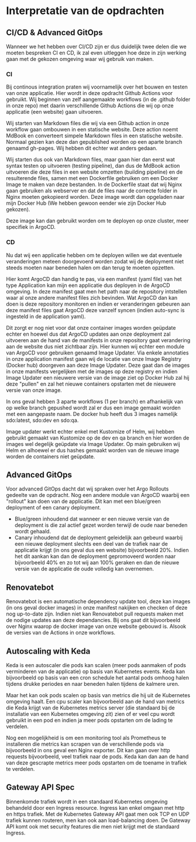 # Interpretatie van de opdrachten

## CI/CD & Advanced GitOps
Wanneer we het hebben over CI/CD zijn er dus duidelijk twee delen die we moeten bespreken CI en CD, ik zal even uitleggen hoe deze in zijn werking gaan met de gekozen omgeving waar wij gebruik van maken.

### CI

Bij continous integration praten wij voornamelijk over het bouwen en testen van onze applicatie. Hier wordt in deze opdracht Github Actions voor gebruikt. Wij beginnen van zelf aangemaakte workflows (in de .github folder in onze repo) met daarin verschillende Github Actions die wij op onze applicatie (een website) gaan uitvoeren.

Wij starten van Markdown files die wij via een Github action in onze workflow gaan ombouwen in een statische website. Deze action noemt MdBook en converteert simpele Markdown files in een statische website. Normaal gezien kan deze dan gepublished worden op een aparte branch genaamd gh-pages. Wij hebben dit echter wat anders gedaan.

Wij starten dus ook van Markdown files, maar gaan hier dan eerst wat syntax testen op uitvoeren (testing pipeline), dan dus de MdBook action uitvoeren die deze files in een website omzetten (building pipeline) en de resulterende files, samen met een Dockerfile gebruiken om een Docker Image te maken van deze bestanden. In de Dockerfile staat dat wij Nginx gaan gebruiken als webserver en dat de files naar de correcte folder in Nginx moeten gekopieerd worden. Deze image wordt dan opgeladen naar mijn Docker Hub (We hebben gewoon eender wie zijn Docker Hub gekozen).

Deze image kan dan gebruikt worden om te deployen op onze cluster, meer specifiek in ArgoCD.

### CD

Nu dat wij een applicatie hebben om te deployen willen we dat eventuele veranderingen meteen doorgevoerd worden zodat wij de deployment niet steeds moeten naar beneden halen om dan terug te moeten opzetten.

Hier komt ArgoCD dan handig te pas, via een manifest (yaml file) van het type Application kan mijn een applicatie dus deployen in de ArgoCD omgeving. In deze manifest gaat men het path naar de repository intstellen waar al onze andere manifest files zich bevinden. Wat ArgoCD dan kan doen is deze repository monitoren en indien er veranderingen gebeuren aan deze manifest files gaat ArgoCD deze vanzelf syncen (indien auto-sync is ingesteld in de application yaml). 

Dit zorgt er nog niet voor dat onze container images worden geüpdate echter en hoewel dus dat ArgoCD updates aan onze deployment zal uitvoeren aan de hand van de manifests in onze repository gaat verandering aan de website dus niet zichtbaar zijn. Hier kunnen wij echter een module van ArgoCD voor gebruiken genaamd Image Updater. Via enkele annotaties in onze application manifest gaan wij de locatie van onze Image Registry (Docker hub) doorgeven aan deze Image Updater. Deze gaat dan de images in onze manifests vergelijken met de images op deze registry en indien Image Updater een nieuwere versie van de image ziet op Docker Hub zal hij deze "pullen" en zal het nieuwe containers opstarten met de nieuwere versie van onze image.

In ons geval hebben 3 aparte workflows (1 per branch) en afhankelijk van op welke branch gepushed wordt zal er dus een image gemaakt worden met een aangepaste naam. De docker hub heeft dus 3 images namelijk sdo:latest, sdo:dev en sdo:qa.

Image updater werkt echter enkel met Kustomize of Helm, wij hebben gebruikt gemaakt van Kustomize op de dev en qa branch en hier worden de images wel degelijk geüpdate via Image Updater. Op main gebruiken wij Helm en alhoewel er dus hashes gemaakt worden van de nieuwe image worden de containers niet geüpdate.

## Advanced GitOps

Voor advanced GitOps dacht dat wij spraken over het Argo Rollouts gedeelte van de opdracht. Nog een andere module van ArgoCD waarbij een "rollout" kan doen van de applicatie. Dit kan met een blue/green deployment of een canary deployment. 
- Blue/green inhoudend dat wanneer er een nieuwe versie van de deployment is die zal actief gezet worden terwijl de oude naar beneden wordt gehaald.
- Canary inhoudend dat de deployment geleidelijk aan gebeurd waarbij een nieuwe deployment slechts een deel van de trafiek naar de applicatie krijgt (in ons geval dus een website) bijvoorbeeld 20%. Indien het dit aankan kan dan de deployment gepromoveerd worden naar bijvoorbeeld 40% en zo tot wij aan 100% geraken en dan de nieuwe versie van de applicatie de oude volledig kan overnemen.

## Renovatebot

Renovatebot is een automatische dependency update tool, deze kan images (in ons geval docker images) in onze manifest nakijken en checken of deze nog up-to-date zijn. Indien niet kan Renovatebot pull requests maken met de nodige updates aan deze dependancies. Bij ons gaat dit bijvoorbeeld over Nginx waarop de docker image van onze website gebouwd is. Alsook de versies van de Actions in onze workflows.


## Autoscaling with Keda

Keda is een autoscaler die pods kan scalen (meer pods aanmaken of pods verminderen van de applicatie) op basis van Kubernetes events. Keda kan bijvoorbeeld op basis van een cron schedule het aantal pods omhoog halen tijdens drukke periodes en naar beneden halen tijdens de kalmere uren.

Maar het kan ook pods scalen op basis van metrics die hij uit de Kubernetes omgeving haalt. Een cpu scaler kan bijvoorbeeld aan de hand van metrics die Keda krijgt van de Kubernetes metrics server (die standaard bij de installatie van een Kubernetes omgeving zit) zien of er veel cpu wordt gebruikt in een pod en indien ja meer pods opstarten om de lading te verdelen.

Nog een mogelijkheid is om een monitoring tool als Prometheus te installeren die metrics kan scrapen van de verschillende pods via bijvoorbeeld in ons geval een Nginx exporter. Dit kan gaan over http requests bijvoorbeeld, veel trafiek naar de pods. Keda kan dan aan de hand van deze gescrapte metrics meer pods opstarten om de toename in trafiek te verdelen.

## Gateway API Spec

Binnenkomde trafiek wordt in een standaard Kubernetes omgeving behandeld door een Ingress resource. 
Ingress kan enkel omgaan met http en https trafiek. Met de Kubernetes Gateway API gaat men ook TCP en UDP trafiek kunnen routeren, men kan ook aan load-balancing doen. De Gateway API komt ook met security features die men niet krijgt met de standaard Ingress.